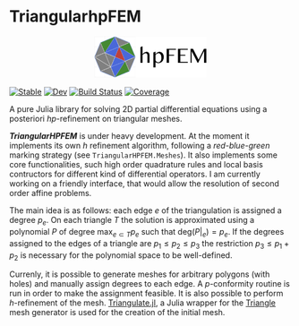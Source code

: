 # TriangularhpFEM


<p align="center">
    <img width="200px" src="https://github.com/iojea/hpFEM/blob/main/docs/assets/logo_text.png"/>
</p> 

[![Stable](https://img.shields.io/badge/docs-stable-blue.svg)](https://iojea.github.io/TriangularhpFEM.jl/stable/)
[![Dev](https://img.shields.io/badge/docs-dev-blue.svg)](https://iojea.github.io/TriangularhpFEM.jl/dev/)
[![Build Status](https://github.com/iojea/TriangularhpFEM.jl/actions/workflows/CI.yml/badge.svg?branch=main)](https://github.com/iojea/TriangularhpFEM.jl/actions/workflows/CI.yml?query=branch%3Amain)
[![Coverage](https://codecov.io/gh/iojea/TriangularhpFEM.jl/branch/main/graph/badge.svg)](https://codecov.io/gh/iojea/TriangularhpFEM.jl)

A pure Julia library for solving 2D partial differential equations using a posteriori $hp$-refinement on triangular meshes. 

***TriangularHPFEM*** is under heavy development. At the moment it implements its own $h$ refinement algorithm, following a *red-blue-green* marking strategy (see `TriangularHPFEM.Meshes`). It also implements some core functionalities, such high order quadrature rules and local basis contructors for different kind of differential operators. I am currently working on a friendly interface, that would allow the resolution of second order affine problems.

The main idea is as follows: each edge $e$ of the triangulation is assigned a degree $p_e$. On each triangle $T$ the solution is approximated using a polynomial $P$ of degree $\max_{e\subset T} p_e$ such that $\textrm{deg}(P|_e) = p_e$. If the degrees assigned to the edges of a triangle are $p_1\le p_2\le p_3$ the restriction $p_3\le p_1 + p_2$ is necessary for the polynomial space to be well-defined.
 
Currenly, it is possible to generate meshes for arbitrary polygons (with holes) and manually assign degrees to each edge. A $p$-conformity routine is run in order to make the assignment feasible. It is also possible to perform $h$-refinement of the mesh. [Triangulate.jl](https://github.com/JuliaGeometry/Triangulate.jl), a Julia wrapper for the [Triangle](https://www.cs.cmu.edu/~quake/triangle.html) mesh generator is used for the creation of the initial mesh.

